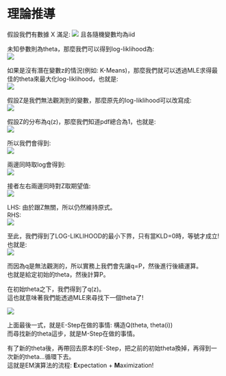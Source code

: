 # 理論推導

假設我們有數據 X 滿足: 
<img src="https://latex.codecogs.com/png.image?\inline&space;\dpi{110}X&space;=&space;(x_1,&space;x_2,&space;...&space;,&space;x_n)" />  且各隨機變數均為iid

未知參數則為theta，那麼我們可以得到log-liklihood為:  
<img src="https://latex.codecogs.com/png.image?\inline&space;\dpi{110}log&space;P(X|\theta&space;)&space;=&space;log(\prod_{i=1}^{n}P(x_i|\theta&space;))=\sum_{i=1}^{n}logP(x_i|\theta&space;)" />

如果是沒有潛在變數z的情況(例如: K-Means)，那麼我們就可以透過MLE求得最佳的theta來最大化log-liklihood，也就是:  
<img src="https://latex.codecogs.com/png.image?\inline&space;\dpi{110}\hat{\theta}_{MLE}=\underset{\theta}{argmax}\&space;\sum_{i=1}^{n}logP(x_i|\theta&space;)" />

假設Z是我們無法觀測到的變數，那麼原先的log-liklihood可以改寫成:  
<img src="https://latex.codecogs.com/png.image?\inline&space;\dpi{110}log&space;P(X|\theta)&space;=&space;log\sum_{Z}{}P(X,Z|\theta&space;)=log\sum_{Z}{}P(X|\theta,Z)P(Z|\theta)"/>

假設Z的分布為q(z)，那麼我們知道pdf總合為1，也就是:  
<img src="https://latex.codecogs.com/png.image?\inline&space;\dpi{110}\sum_{Z}q(z)=1"/>

所以我們會得到:  
<img src="https://latex.codecogs.com/png.image?\inline&space;\dpi{110}P(X|\theta)=\frac{P(X,Z|\theta&space;)}{P(Z|X,\theta)}=\frac{P(X,Z|\theta&space;)/q(Z)}{P(Z|X,\theta)/q(Z)}" />

兩邊同時取log會得到:  
<img src="https://latex.codecogs.com/png.image?\inline&space;\dpi{110}logP(X|\theta)=log\frac{P(X,Z|\theta&space;)/q(Z)}{P(Z|X,\theta)/q(Z)}" />  

接者左右兩邊同時對Z取期望值:  
<img src="https://latex.codecogs.com/png.image?\inline&space;\dpi{110}E_{Z}[logP(X|\theta)]=E_{Z}[log\frac{P(X,Z|\theta&space;)/q(Z)}{P(Z|X,\theta)/q(Z)}]" />  

LHS: 由於跟Z無關，所以仍然維持原式。  
RHS:  
<img src="https://latex.codecogs.com/png.image?\inline&space;\dpi{110}\sum_{Z}q(Z)log\frac{P(X,Z|\theta&space;)/q(Z)}{P(Z|X,\theta&space;)/q(Z))}&space;\\=&space;\sum_{Z}q(Z)log\frac{P(X,Z|\theta)}{q(Z)}&space;-&space;\sum_{Z}q(Z)log\frac{P(Z|X,\theta&space;)}{q(Z)}&space;\\=&space;\sum_{Z}q(Z)log\frac{P(X,Z|\theta)}{q(Z)}&space;&plus;&space;KL_D(q(Z)&space;||&space;P(Z|X,\theta&space;))&space;\\\geq&space;\sum_{Z}q(Z)log\frac{P(X,Z|\theta)}{q(Z)}&space;"  />

至此，我們得到了LOG-LIKLIHOOD的最小下界，只有當KLD=0時，等號才成立!  
也就是:  
<img src="https://latex.codecogs.com/png.image?\inline&space;\dpi{110}q(Z)=&space;P(Z|X,\theta)"  />  

而因為q是無法觀測的，所以實務上我們會先讓q=P，然後進行後續運算。  
也就是給定初始的theta，然後計算P。

在初始theta之下，我們得到了q(z)。  
這也就意味著我們能透過MLE來尋找下一個theta了!  

<img src="https://latex.codecogs.com/png.image?\inline&space;\dpi{110}\hat{\theta&space;}&space;\\=&space;\underset{\theta&space;}{argmax}&space;\sum_{Z}q(Z)log\frac{P(X,Z|\theta)}{q(Z)}&space;\\=&space;\underset{\theta&space;}{argmax}&space;\sum_{Z}P(Z|X,\theta^{(i)})log\frac{P(X,Z|\theta)}{P(Z|X,\theta^{(i)})}&space;\\=&space;\underset{\theta&space;}{argmax}&space;\sum_{Z}P(Z|X,\theta^{(i)})(logP(X,Z|\theta)-log&space;P(Z|X,\theta^{(i)})&space;\\=&space;\underset{\theta&space;}{argmax}&space;\sum_{Z}P(Z|X,\theta^{(i)})logP(X,Z|\theta)&space;\\=&space;\underset{\theta&space;}{argmax}&space;E_{Z|X,\theta^{(i)}}[logP(X,Z|\theta)]"  />

上面最後一式，就是E-Step在做的事情: 構造Q(theta, theta(i))  
而尋找新的theta這步，就是M-Step在做的事情。  

有了新的theta後，再帶回去原本的E-Step，把之前的初始theta換掉，再得到一次新的theta...循環下去。  
這就是EM演算法的流程: **E**xpectation + **M**aximization!  
